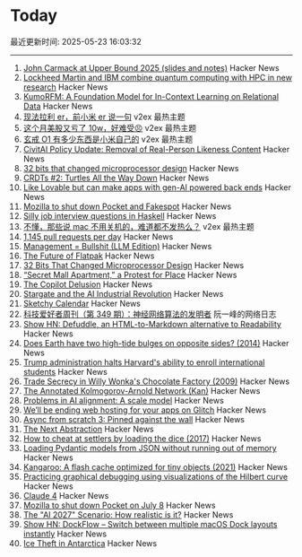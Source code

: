 # Today

最近更新时间: 2025-05-23 16:03:32

--- 
1. [John Carmack at Upper Bound 2025 (slides and notes)](https://twitter.com/ID_AA_Carmack/status/1925710474366034326) Hacker News
2. [Lockheed Martin and IBM combine quantum computing with HPC in new research](https://www.ibm.com/quantum/blog/lockheed-martin-sqd) Hacker News
3. [KumoRFM: A Foundation Model for In-Context Learning on Relational Data](https://kumo.ai/company/news/kumo-relational-foundation-model/) Hacker News
4. [现法拉利 er，前小米 er 说一句](https://www.v2ex.com/t/1133729) v2ex 最热主题
5. [这个月美股又亏了 10w，好难受😣](https://www.v2ex.com/t/1133699) v2ex 最热主题
6. [玄戒 O1 有多少东西是小米自己的](https://www.v2ex.com/t/1133697) v2ex 最热主题
7. [CivitAI Policy Update: Removal of Real-Person Likeness Content](https://civitai.com/articles/15022/policy-update-removal-of-real-person-likeness-content) Hacker News
8. [32 bits that changed microprocessor design](https://spectrum.ieee.org/bellmac-32-ieee-milestone) Hacker News
9. [CRDTs #2: Turtles All the Way Down](https://jhellerstein.github.io/blog/crdt-turtles/) Hacker News
10. [Like Lovable but can make apps with gen-AI powered back ends](https://getcreatr.com/) Hacker News
11. [Mozilla to shut down Pocket and Fakespot](https://support.mozilla.org/en-US/kb/future-of-pocket) Hacker News
12. [Silly job interview questions in Haskell](https://chrispenner.ca/posts/interview) Hacker News
13. [不懂，那些说 mac 不用关机的，难道都不发热么？](https://www.v2ex.com/t/1133688) v2ex 最热主题
14. [1,145 pull requests per day](https://saile.it/1145-pull-requests-per-day/) Hacker News
15. [Management = Bullshit (LLM Edition)](http://funcall.blogspot.com/2025/05/management-bullshit.html) Hacker News
16. [The Future of Flatpak](https://lwn.net/Articles/1020571/) Hacker News
17. [32 Bits That Changed Microprocessor Design](https://spectrum.ieee.org/bellmac-32-ieee-milestone) Hacker News
18. [“Secret Mall Apartment,” a Protest for Place](https://modernagejournal.com/secret-mall-apartment-a-protest-for-place/251023/) Hacker News
19. [The Copilot Delusion](https://deplet.ing/the-copilot-delusion/) Hacker News
20. [Stargate and the AI Industrial Revolution](https://davefriedman.substack.com/p/stargate-and-the-ai-industrial-revolution) Hacker News
21. [Sketchy Calendar](https://www.inkandswitch.com/ink/notes/sketchy-calendar/) Hacker News
22. [科技爱好者周刊（第 349 期）：神经网络算法的发明者](http://www.ruanyifeng.com/blog/2025/05/weekly-issue-349.html) 阮一峰的网络日志
23. [Show HN: Defuddle, an HTML-to-Markdown alternative to Readability](https://github.com/kepano/defuddle) Hacker News
24. [Does Earth have two high-tide bulges on opposite sides? (2014)](http://physics.stackexchange.com/questions/121830/does-earth-really-have-two-high-tide-bulges-on-opposite-sides) Hacker News
25. [Trump administration halts Harvard's ability to enroll international students](https://www.nytimes.com/2025/05/22/us/politics/trump-harvard-international-students.html) Hacker News
26. [Trade Secrecy in Willy Wonka's Chocolate Factory (2009)](https://papers.ssrn.com/sol3/papers.cfm?abstract_id=1430463) Hacker News
27. [The Annotated Kolmogorov-Arnold Network (Kan)](https://alexzhang13.github.io/blog/2024/annotated-kan/) Hacker News
28. [Problems in AI alignment: A scale model](https://muldoon.cloud/2025/05/22/alignment.html) Hacker News
29. [We’ll be ending web hosting for your apps on Glitch](https://blog.glitch.com/post/changes-are-coming-to-glitch/) Hacker News
30. [Async from scratch 3: Pinned against the wall](https://natkr.com/2025-05-22-async-from-scratch-3/) Hacker News
31. [The Next Abstraction](https://substack.com/inbox/post/164096497) Hacker News
32. [How to cheat at settlers by loading the dice (2017)](https://izbicki.me/blog/how-to-cheat-at-settlers-of-catan-by-loading-the-dice-and-prove-it-with-p-values.html) Hacker News
33. [Loading Pydantic models from JSON without running out of memory](https://pythonspeed.com/articles/pydantic-json-memory/) Hacker News
34. [Kangaroo: A flash cache optimized for tiny objects (2021)](https://engineering.fb.com/2021/10/26/core-infra/kangaroo/) Hacker News
35. [Practicing graphical debugging using visualizations of the Hilbert curve](https://akkartik.name/debugUIs.html) Hacker News
36. [Claude 4](https://www.anthropic.com/news/claude-4) Hacker News
37. [Mozilla to shut down Pocket on July 8](https://support.mozilla.org/en-US/kb/future-of-pocket) Hacker News
38. [The "AI 2027" Scenario: How realistic is it?](https://garymarcus.substack.com/p/the-ai-2027-scenario-how-realistic) Hacker News
39. [Show HN: DockFlow – Switch between multiple macOS Dock layouts instantly](https://dockflow.appitstudio.com/) Hacker News
40. [Ice Theft in Antarctica](https://nautil.us/ice-theft-in-antarctica-1210083/) Hacker News
